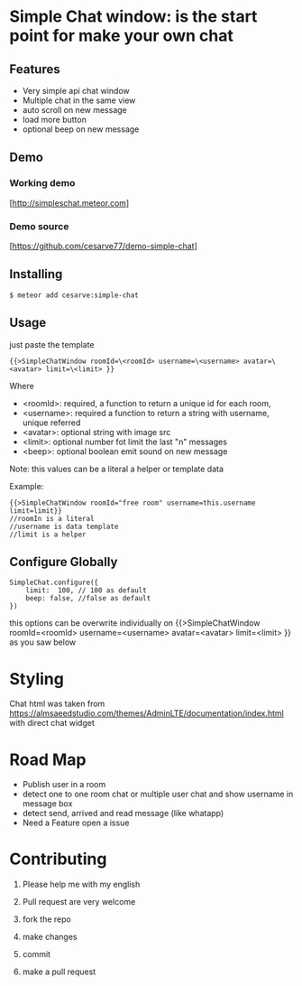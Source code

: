 # Simple Chat window: is the start point for make your own chat

## Features

- Very simple api chat window
- Multiple chat in the same view
- auto scroll on new message
- load more button
- optional beep on new message

## Demo 

### Working demo
[http://simpleschat.meteor.com]

### Demo source

[https://github.com/cesarve77/demo-simple-chat]

## Installing

    $ meteor add cesarve:simple-chat 

## Usage

just paste the template 

    {{>SimpleChatWindow roomId=\<roomId> username=\<username> avatar=\<avatar> limit=\<limit> }}  
      
Where
- \<roomId>: required, a function to return a unique id for each room, 
- \<username>: required a function to return a string with username, unique referred 
- \<avatar>: optional string with image src
- \<limit>: optional number fot limit the last "n" messages
- \<beep>: optional boolean emit sound on new message

Note: this values can be a literal a helper or template data

Example:

    {{>SimpleChatWindow roomId="free room" username=this.username limit=limit}}
    //roomIn is a literal
    //username is data template
    //limit is a helper


## Configure Globally

    SimpleChat.configure({
        limit:  100, // 100 as default
        beep: false, //false as default
    })

this options can be overwrite individually on {{>SimpleChatWindow roomId=\<roomId> username=\<username> avatar=\<avatar> limit=\<limit> }}  
as you saw below

# Styling

Chat html was taken from https://almsaeedstudio.com/themes/AdminLTE/documentation/index.html
with direct chat widget


# Road Map
- Publish user in a room
- detect one to one room chat or multiple user chat and show username in message box
- detect send, arrived and read message (like whatapp)
- Need a Feature open a issue

# Contributing 

1) Please help me with my english

2) Pull request are very welcome

3) fork the repo

5) make changes

6) commit

7) make a pull request

#
